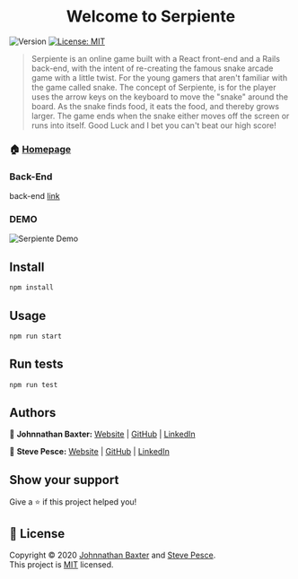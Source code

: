 <h1 align="center">Welcome to Serpiente </h1>
<p>
  <img alt="Version" src="https://img.shields.io/badge/version-0.1.0-blue.svg?cacheSeconds=2592000" />
  <a href="https://choosealicense.com/licenses/mit/" target="_blank">
    <img alt="License: MIT" src="https://img.shields.io/badge/License-MIT-yellow.svg" />
  </a>
</p>

> Serpiente is an online game built with a React front-end and a Rails back-end, with the intent of re-creating the famous snake arcade game with a little twist.  For the young gamers that aren't familiar with the game called snake.  The concept of Serpiente, is for the player uses the arrow keys on the keyboard to move the &#34;snake&#34; around the board. As the snake finds food, it eats the food, and thereby grows larger. The game ends when the snake either moves off the screen or runs into itself. Good Luck and I bet you can't beat our high score!

### 🏠 [Homepage](https://github.com/jbaxter6/Serpiente)

### Back-End


back-end [link](https://github.com/jbaxter6/Serpiente-Rails)


### DEMO
![Serpiente Demo](Serpiente.gif)



## Install

```sh
npm install
```

## Usage

```sh
npm run start
```

## Run tests

```sh
npm run test
```

## Authors

👤 **Johnnathan Baxter:** [Website](https://medium.com/@jbaxter6) | [GitHub](https://github.com/jbaxter6) |
 [LinkedIn](https://www.linkedin.com/in/johnnathan-baxter-6b7a61158/)

👤 **Steve Pesce:** [Website](https://medium.com/@stevepesce879) |  [GitHub](https://gist.github.com/sPesce) | 
[LinkedIn](https://www.linkedin.com/in/steve-pesce/)

## Show your support

Give a ⭐️ if this project helped you!

## 📝 License

Copyright © 2020 [Johnnathan Baxter](https://github.com/jbaxter6) and [Steve Pesce](https://gist.github.com/sPesce).<br />
This project is [MIT](https://choosealicense.com/licenses/mit/) licensed.
